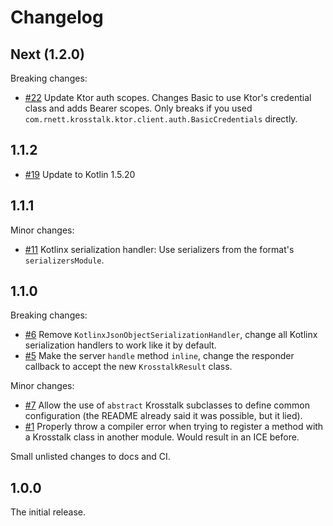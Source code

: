 # Changelog

## Next (1.2.0)

Breaking changes:
* [#22](https://github.com/rnett/krosstalk/pull/22) Update Ktor auth scopes.  Changes Basic to use Ktor's credential class and adds Bearer scopes.
  Only breaks if you used `com.rnett.krosstalk.ktor.client.auth.BasicCredentials` directly.

## 1.1.2

* [#19](https://github.com/rnett/krosstalk/pull/19) Update to Kotlin 1.5.20

## 1.1.1

Minor changes:

* [#11](https://github.com/rnett/krosstalk/pull/11) Kotlinx serialization handler: Use serializers from the format's
  `serializersModule`.

## 1.1.0

Breaking changes:

* [#6](https://github.com/rnett/krosstalk/pull/6) Remove `KotlinxJsonObjectSerializationHandler`, change all Kotlinx
  serialization handlers to work like it by default.
* [#5](https://github.com/rnett/krosstalk/pull/5) Make the server `handle` method `inline`, change the responder
  callback to accept the new `KrosstalkResult` class.

Minor changes:

* [#7](https://github.com/rnett/krosstalk/pull/7) Allow the use of `abstract` Krosstalk subclasses to define common
  configuration (the README already said it was possible, but it lied).
* [#1](https://github.com/rnett/krosstalk/pull/1) Properly throw a compiler error when trying to register a method with
  a Krosstalk class in another module. Would result in an ICE before.

Small unlisted changes to docs and CI.

## 1.0.0

The initial release.

